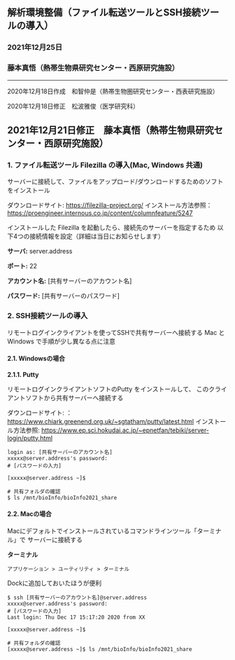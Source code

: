 ## 解析環境整備（ファイル転送ツールとSSH接続ツールの導入）
### 2021年12月25日
### 藤本真悟（熱帯生物県研究センター・西原研究施設）

---
2020年12月18日作成　和智仲是（熱帯生物圏研究センター・西表研究施設）

2020年12月18日修正　松波雅俊（医学研究科）

2021年12月21日修正　藤本真悟（熱帯生物県研究センター・西原研究施設）
---

### 1. ファイル転送ツール Filezilla の導入(Mac, Windows 共通)

サーバーに接続して、ファイルをアップロード/ダウンロードするためのソフトをインストール

ダウンロードサイト: https://filezilla-project.org/
インストール方法参照：https://proengineer.internous.co.jp/content/columnfeature/5247

インストールした Filezilla を起動したら、接続先のサーバーを指定するため
以下4つの接続情報を設定（詳細は当日にお知らせします）

**サーバ:** server.address

**ポート:** 22

**アカウント名:** [共有サーバーのアカウント名]

**パスワード:** [共有サーバーのパスワード]


### 2. SSH接続ツールの導入

リモートログインクライアントを使ってSSHで共有サーバーへ接続する
Mac と Windows で手順が少し異なる点に注意

#### 2.1. Windowsの場合
**2.1.1. Putty**

リモートログインクライアントソフトのPutty をインストールして、
このクライアントソフトから共有サーバーへ接続する

ダウンロードサイト: ：https://www.chiark.greenend.org.uk/~sgtatham/putty/latest.html
インストール方法参照: https://www.ep.sci.hokudai.ac.jp/~epnetfan/tebiki/server-login/putty.html


```
login as: [共有サーバーのアカウント名]
xxxxx@server.address's password: 
# [パスワードの入力]

[xxxxx@server.address ~]$

# 共有フォルダの確認
$ ls /mnt/bioInfo/bioInfo2021_share
```


#### 2.2. Macの場合

Macにデフォルトでインストールされているコマンドラインツール「ターミナル」で
サーバーに接続する

**ターミナル**

`アプリケーション > ユーティリティ > ターミナル`

Dockに追加しておいたほうが便利



```
$ ssh [共有サーバーのアカウント名]@server.address
xxxxx@server.address's password: 
# [パスワードの入力]
Last login: Thu Dec 17 15:17:20 2020 from XX

[xxxxx@server.address ~]$

# 共有フォルダの確認
[xxxxx@server.address ~]$ ls /mnt/bioInfo/bioInfo2021_share
```

